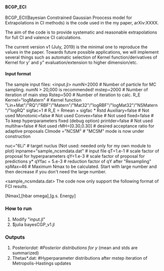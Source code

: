 #### BCGP_ECI
BCGP_ECI(Bayesian Constrained Gaussian Proocess model for Extrapolations in CI methods) is the code used in the my paper, arXiv:XXXX.

The aim of the code is to provide systematic and reasonable extrapolations for full CI and valence CI calculations.

The current version v1 (July, 2019) is the minimal one to reproduce the values in the paper.
Towards future possible applications, we will implement several things such as automatic selection of Kernel function/derivatives of Kernel for y' and y" evaluation/extension to higher dimension/etc.

#### Input format
The sample input files:
<input.jl>
numN=2000               # Number of particle for MC sampling. numN > 20,000 is recommended!
mstep=2000              # Number of iteration of main step
Rstep=500               # Number of iteration to calc. R_E
Kernel="logMatern"      # Kernel function "Lin+Mat"/"RQ"/"RBF"/"Matern"/"Mat32"/"logRBF"/"logMat32"/"NSMatern"/"logRQ"
sigfac=1                # R_E = Rmean + sigfac * Rstd
Auxiliary=false         # Not used
Monotonic=false         # Not used
Convex=false            # Not used
fixed=false             # To keep hyperparameters fixed (debug option)
printder=false          # Not used
multihw=false           # Not used
rMH=[0.30,0.30]         # desired acceptance ratio for adaptive proposals
CImode ="NCSM"          # "MCSM" mode is now under construction

nuc="6Li"               # target nuclus (Not used: needed only for my own module to plot)
inpname="sample_ncsmdata.dat"    # input file
qT=1.e-1                # scale factor of proposal for hyperparameters
qY=1.e-3                # scale factor of proposal for predictions y*
qYfac = 5.e-3           # reduction factor of qY after "Resampling"
xpMax=46                # Maximum Nmax to be calculated. Start with large number and then decrease if you don't need the large number.

<sample_ncsmdata.dat>
The code now only support the following format of FCI results.

[Nmax],[hbar omega],[g.s. Energy]


### How to run
1. Modify "input.jl"
2. $julia bayesCGP_v1.jl

### Outputs
1. Posterior*dat:       #Posterior distributions for y* (mean and stds are summarized)
2. Thetas*.dat:         #Hyperparameter distributions after mstep iteration of Metropolis-Hastings updates
